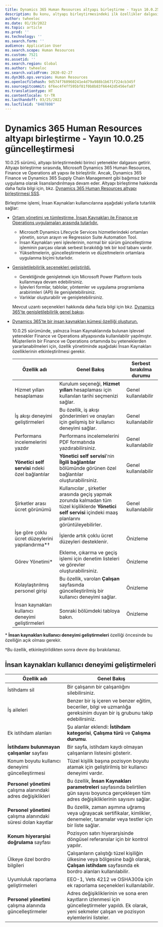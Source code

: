 ```yaml
---
title: Dynamics 365 Human Resources altyapı birleştirme - Yayın 10.0.25 güncelleştirmesi
description: Bu konu, altyapı birleştirmesindeki ilk özellikler dalgasını getiren Microsoft Dynamics 365 Human Resources sürüm 10.0.25 hakkında bilgi sağlar.
author: twheeloc
ms.date: 01/19/2022
ms.topic: article
ms.prod: ''
ms.technology: ''
ms.search.form: ''
audience: Application User
ms.search.scope: Human Resources
ms.custom: 7521
ms.assetid: ''
ms.search.region: Global
ms.author: twheeloc
ms.search.validFrom: 2020-02-27
ms.dyn365.ops.version: Human Resources
ms.openlocfilehash: 9d574f760960241e4d79a988b1b671f224cb345f
ms.sourcegitcommit: 6f6ec4f4ff595bf81f0b8b83f66442d5456efa87
ms.translationtype: HT
ms.contentlocale: tr-TR
ms.lasthandoff: 03/25/2022
ms.locfileid: "8487808"
---
```

# <a name="dynamics-365-human-resources-infrastructure-merge---release-10025-update"></a>Dynamics 365 Human Resources altyapı birleştirme - Yayın 10.0.25 güncelleştirmesi

10.0.25 sürümü, altyapı birleştirmedeki birinci yetenekler dalgasını getirir. Altyapı birleştirme sırasında, Microsoft Dynamics 365 Human Resources, Finance ve Operations alt yapısı ile birleştirilir. Ancak, Dynamics 365 Finance ve Dynamics 365 Supply Chain Management gibi bağımsız bir uygulama olarak lisanslandırılmaya devam eder. Altyapı birleştirme hakkında daha fazla bilgi için, bkz. [Dynamics 365 Human Resources altyapı birleştirmesi SSS](../human-resources/hr-infrastructure-merge-faq.md).

Birleştirme işlemi, İnsan Kaynakları kullanıcılarına aşağıdaki yollarla tutarlılık sağlar:

- [Ortam yönetimi ve tümleştirme, İnsan Kaynakları ile Finance ve Operations uygulamaları arasında tutarlıdır.](/dynamics365-release-plan/2021wave2/human-resources/dynamics365-human-resources/consistent-environment-management-integrations-between-human-resources-finance-operations-apps)

    - Microsoft Dynamics Lifecycle Services hizmetlerindeki ortamları yönetin, sorun arayın ve Regression Suite Automation Tool.
    - İnsan Kaynakları yeni işlevlerinin, normal bir sürüm güncelleştirme işleminin parçası olarak serbest bırakıldığı tek bir kod tabanı vardır.
    - Yükseltmelerin, güncelleştirmelerin ve düzeltmelerin ortamlara uygulanma biçimi tutarlıdır.

- [Genişletilebilirlik seçenekleri geliştirildi.](/dynamics365-release-plan/2021wave2/human-resources/dynamics365-human-resources/improve-extensibility-options)

    - Gerektiğinde genişletmek için Microsoft Power Platform tools kullanmaya devam edebilirsiniz.
    - İşlevleri formlar, tablolar, yöntemler ve uygulama programlama arabirimleri (API) ile genişletebilirsiniz.
    - Varlıklar oluşturabilir ve genişletebilirsiniz.

    Mevcut uzantı seçenekleri hakkında daha fazla bilgi için bkz. [Dynamics 365'te genişletilebilirlik genel bakışı](../fin-ops-core/dev-itpro/extensibility/extensibility-home-page.md).

- [Dynamics 365'te bir insan kaynakları kümesi özelliği oluşturun.](/dynamics365-release-plan/2021wave2/human-resources/dynamics365-human-resources/create-one-set-human-resources-capabilities-within-dynamics-365)

    10.0.25 sürümünde, yalnızca İnsan Kaynaklarında bulunan işlevsel yetenekler Finance ve Operations altyapısında kullanılabilir yapılmıştır. Müşterilerin bir Finance ve Operations ortamında bu yeteneklerden yararlanabilmeleri için, özellik yönetiminde aşağıdaki İnsan Kaynakları özelliklerinin etkinleştirilmesi gerekir.

    | Özellik adı | Genel Bakış | Serbest bırakılma durumu | 
    |--------------|----------|----------------| 
    | Hizmet yılları hesaplaması | Kurulum seçeneği, **Hizmet yılları** hesaplaması için kullanılan tarihi seçmenizi sağlar. | Genel kullanılabilir | 
    | İş akışı deneyimi geliştirmeleri | Bu özellik, iş akışı gönderimleri ve onayları için gelişmiş bir kullanıcı deneyimi sağlar. | Genel kullanılabilir | 
    | Performans incelemelerini yazdır | Performans incelemelerini PDF formatında yazdırabilirsiniz. | Genel kullanılabilir | 
    | **Yönetici self servisi** ndeki özel bağlantılar | **Yönetici self servisi**'nin **İlgili bağlantılar** bölümünde görünen özel bağlantılar oluşturabilirsiniz. | Genel kullanılabilir | 
    | Şirketler arası ücret görünümü | Kullanıcılar , şirketler arasında geçiş yapmak zorunda kalmadan tüm tüzel kişiliklerde **Yönetici self servisi** içindeki maaş planlarını görüntüleyebilirler. | Genel kullanılabilir | 
    | İşe göre çoklu ücret düzeylerini yapılandırma\*&dagger; | İşlerde artık çoklu ücret düzeyleri desteklenir. | Önizleme | 
    | Görev Yönetimi\* | Ekleme, çıkarma ve geçiş işlemi için denetim listeleri ve görevler oluşturabilirsiniz. | Önizleme | 
    | Kolaylaştırılmış personel girişi | Bu özellik, varolan **Çalışan** sayfasında güncelleştirilmiş bir kullanıcı deneyimi sağlar. | Önizleme | 
    | İnsan kaynakları kullanıcı deneyimi geliştirmeleri | Sonraki bölümdeki tabloya bakın.  | Önizleme | 

\* **İnsan kaynakları kullanıcı deneyimi geliştirmeleri** özelliği öncesinde bu özelliğin açık olması gerekir.

&dagger;Bu özellik, etkinleştirildikten sonra devre dışı bırakılamaz.

## <a name="human-resource-user-experience-enhancements"></a>İnsan kaynakları kullanıcı deneyimi geliştirmeleri

| Özellik adı | Genel Bakış | 
|--------------|----------| 
| İstihdamı sil | Bir çalışanın bir çalışanlığını silebilirsiniz. | 
| İş aileleri | Benzer bir iş içeren ve benzer eğitim, beceriler, bilgi ve uzmanlığa gereksinim duyan bir iş grubunu takip edebilirsiniz. | 
| Ek istihdam alanları | Şu alanlar eklendi: **İstihdam kategorisi**, **Çalışma türü** ve **Çalışma durumu**. | 
| **İstihdamı bulunmayan çalışanlar** sayfası | Bir sayfa, istihdam kaydı olmayan çalışanların listesini gösterir. | 
| Konum boyutu kullanıcı deneyimi güncelleştirmesi | Tüzel kişilik başına pozisyon boyutu atamak için geliştirilmiş bir kullanıcı deneyimi vardır. | 
| **Personel yönetimi** çalışma alanındaki adres değişiklikleri | Bu özellik, **İnsan Kaynakları parametreleri** sayfasında belirtilen gün sayısı boyunca gerçekleşen tüm adres değişikliklerinin sayısını sağlar. | 
| **Personel yönetimi** çalışma alanındaki süresi dolan kayıtlar | Bu özellik, zaman aşımına uğramış veya uğrayacak sertifikalar, kimlikler, denemeler, taramalar veya testler için bir liste sağlar. | 
| **Konum hiyerarşisi doğrulama** sayfası | Pozisyon satırı hiyerarşisinde döngüsel referanslar için bir kontrol yapılır. | 
| Ülkeye özel bordro bilgileri | Çalışanların çalıştığı tüzel kişiliğin ülkesine veya bölgesine bağlı olarak, **Çalışan istihdam** sayfasında ek bordro alanları kullanılabilir. | 
| Uyumluluk raporlama geliştirmeleri | EEO-1, Vets 4212 ve OSHA300a için ek raporlama seçenekleri kullanılabilir. | 
| **Personel yönetimi** çalışma alanında güncelleştirmeler | Adres değişikliklerinin ve sona eren kayıtların izlenmesi için güncelleştirmeler yapıldı. Ek olarak, yeni sekmeler çalışan ve pozisyon eylemlerini listeler. | 
